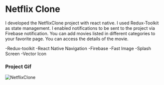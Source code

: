 <h1>Netflix Clone</h1>

<p>
   I developed the NetflixClone project with react native.
I used Redux-Toolkit as state management. I enabled notifications to be sent to the project via Firebase notification. You can add movies listed in different categories to your favorite page. You can access the details of the movie.</p>

<p>
  -Redux-toolkit
-React Native Navigation
-Firebase
-Fast Image
-Splash Screen
-Vector Icon
</p>

<h3>Project Gif</h3>


![NetflixClone](https://github.com/nazanyilmaz/NetflixClone/assets/147782488/c1d2cda1-7aed-4de8-8272-519b3bb8c930)
